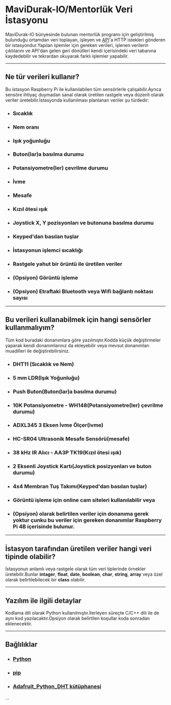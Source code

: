 # MaviDurak-IO/Mentorlük Veri İstasyonu
MaviDurak-IO bünyesinde bulunan mentorlük programı için geliştirilmiş bulunduğu ortamdan veri toplayan, işleyen ve [API](https://github.com/mavidurak/mentor-api)'a HTTP istekleri gönderen bir istasyondur.Yapılan işlemler için gereken verileri, işlenen verilerin çıktılarını ve API'dan gelen geri dönütleri kendi içerisindeki veri tabanına kaydedebilir ve tekrardan okuyarak farklı işlemler yapabilir.

---

## Ne tür verileri kullanır?
Bu istasyon Raspberry Pi ile kullanılabilen tüm sensörlerle çalışabilir.Ayrıca sensöre ihtiyaç duymadan sanal olarak üretilen rastgele veya düzenli olarak veriler üretebilir.İstasyonda kullanılması planlanan veriler şu türdedir:
+ ### Sıcaklık
+ ### Nem oranı
+ ### Işık yoğunluğu
+ ### Buton(lar)a basılma durumu
+ ### Potansiyometre(ler) çevrilme durumu
+ ### İvme
+ ### Mesafe
+ ### Kızıl ötesi ışık
+ ### Joystick X, Y pozisyonları ve butonuna basılma durumu
+ ### Keyped'dan basılan tuşlar
+ ### İstasyonun işlemci sıcaklığı
* ### Rastgele yahut bir örüntü ile üretilen veriler
+ ### (Opsiyon) Görüntü işleme
+ ### (Opsiyon) Etraftaki Bluetooth veya Wifi bağlantı noktası sayısı

---

## Bu verileri kullanabilmek için hangi sensörler kullanmalıyım?
Tüm kod buradaki donanımlara göre yazılmıştır.Kodda küçük değiştirmeler yaparak kendi donanımlarınız da ekleyebilir veya mevsut donanımları muadilleri ile değiştirebilirsiniz.
+ ### DHT11 (Sıcaklık ve Nem)
+ ### 5 mm LDR(Işık Yoğunluğu)
+ ### Push Buton(Buton(lar)a basılma durumu)
+ ### 10K Potansiyometre - WH148(Potansiyometre(ler) çevrilme durumu)
+ ### ADXL345 3 Eksen İvme Ölçer(ivme)
+ ### HC-SR04 Ultrasonik Mesafe Sensörü(mesafe)
+ ### 38 kHz IR Alıcı - AA3P TK19(Kızıl ötesi ışık)
+ ### 2 Eksenli Joystick Kartı(Joystick posizyonları ve buton durumu)
+ ### 4x4 Membran Tuş Takımı(Keyped'dan basılan tuşlar)
+ ### Görüntü işleme için online cam siteleri kullanılabilir veya 
+ ### (Opsiyon) olarak belirtilen veriler için donanıma gerek yoktur çunku bu veriler için gereken donanımlar Raspberry Pi 4B içerisinde bulunur.

---

## İstasyon tarafından üretilen veriler hangi veri tipinde olabilir?
İstasyonun anlamlı veya rastgele olarak tüm veri tiplerinde örnekler üretebilir.Bunlar **intager**, **float**, **date**, **boolean**, **char**, **string**, **array** veya özel olarak belirtilebilecek bir **class** olabilir.
 
---

## Yazılım ile ilgili detaylar
Kodlama dili olarak Python kullanılmıştır.İlerleyen süreçte C/C++ dili ile de aynı kod yazılacaktır.Opsiyon olarak belirtilen koşullar koda sonradan eklenecektir.

---

## Bağlılıklar
+ ### [Python](https://www.python.org/)
+ ### [pip](https://www.python.org/)
+ ### [Adafruit_Python_DHT kütüphanesi](https://github.com/adafruit/Adafruit_Python_DHT)
 ...
 
 
